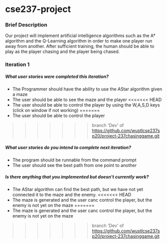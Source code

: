# cse237-project

### Brief Description ###

Our project will implement artificial intelligence algorithms such as the A* algorithm and the Q-Learning algorithm in order to make one player run away from another. After sufficient training, the human should be able to play as the player chasing and the player being chased. 

### Iteration 1 ###

##### What user stories were completed this iteration?
* The Programmer should have the ability to use the AStar algorithm given a maze
* The user should be able to see the maze and the player
<<<<<<< HEAD
* The user should be able to control the player by using the W,A,S,D keys (click on window if not working)
=======
* The user should be able to control the player
>>>>>>> branch 'Dev' of https://github.com/wustlcse237sp20/project-237chasinggame.git

##### What user stories do you intend to complete next iteration?
* The program should be runnable from the command prompt
* The user should see the best path from one point to another

##### Is there anything that you implemented but doesn't currently work?
* The AStar algorithm can find the best path, but we have not yet connected it to the maze and the enemy.
<<<<<<< HEAD
* The maze is generated and the user canc control the player, but the enemy is not yet on the maze
=======
* The maze is generated and the user canc control the player, but the enemy is not yet on the maze
>>>>>>> branch 'Dev' of https://github.com/wustlcse237sp20/project-237chasinggame.git
